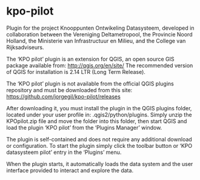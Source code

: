 # kpo-pilot
Plugin for the project Knooppunten Ontwikeling Datasysteem, developed in collaboration between the Vereniging Deltametropool, the Provincie Noord Holland, the Ministerie van Infrastructuur en Milieu, and the College van Rijksadviseurs.

The ‘KPO pilot’ plugin is an extension for QGIS, an open source GIS package available from: http://qgis.org/en/site/
The recommended version of QGIS for installation is 2.14 LTR (Long Term Release).

The ‘KPO pilot’ plugin is not available from the official QGIS plugins repository and must be downloaded from this site:
https://github.com/jorgegil/kpo-pilot/releases

After downloading it, you must install the plugin in the QGIS plugins folder, located under your user profile in: .qgis2/python/plugins. Simply unzip the KPOpilot.zip file and move the folder into this folder, then start QGIS and load the plugin ‘KPO pilot’ from the ‘Plugins Manager’ window.

The plugin is self-contained and does not require any additional download or configuration. To start the plugin simply click the toolbar button or ‘KPO datasysteem pilot’ entry in the ‘Plugins’ menu.

When the plugin starts, it automatically loads the data system and the user interface provided to interact and explore the data.
